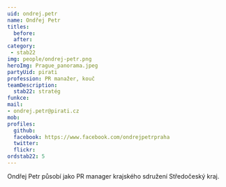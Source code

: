 ```yaml
---
uid: ondrej.petr
name: Ondřej Petr 
titles:
  before:
  after:
category:
 - stab22
img: people/ondrej-petr.png
heroImg: Prague_panorama.jpeg
partyUid: pirati
profession: PR manažer, kouč
teamDescription:
  stab22: stratég
funkce:
mail:
- ondrej.petr@pirati.cz
mob:			  
profiles:
  github:     
  facebook: https://www.facebook.com/ondrejpetrpraha
  twitter: 
  flickr:
ordstab22: 5
---
```


Ondřej Petr působí jako PR manager krajského sdružení Středočeský kraj.